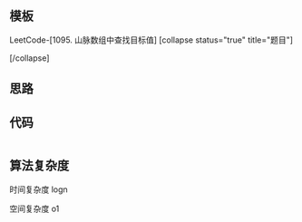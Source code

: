 ## 模板

LeetCode-[1095. 山脉数组中查找目标值]
[collapse status="true" title="题目"]

[/collapse]

## 思路

## 代码

```javascript

```

## 算法复杂度

时间复杂度 logn

空间复杂度 o1
